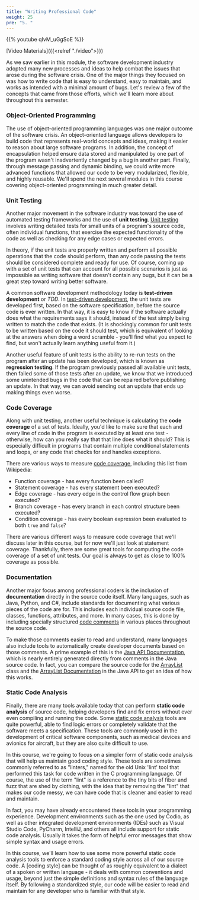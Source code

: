 ```yaml
---
title: "Writing Professional Code"
weight: 25
pre: "5. "
---
```

{{% youtube qIvM_uGgSoE %}}

[Video Materials]({{<relref "./video">}})

As we saw earlier in this module, the software development industry adopted many new processes and ideas to help combat the issues that arose during the software crisis. One of the major things they focused on was how to write code that is easy to understand, easy to maintain, and works as intended with a minimal amount of bugs. Let's review a few of the concepts that came from those efforts, which we'll learn more about throughout this semester.

### Object-Oriented Programming

The use of object-oriented programming languages was one major outcome of the software crisis. An object-oriented language allows developers to build code that represents real-world concepts and ideas, making it easier to reason about large software programs. In addition, the concept of encapsulation helped ensure data stored and manipulated by one part of the program wasn't inadvertently changed by a bug in another part. Finally, through message passing and dynamic binding, we could write more advanced functions that allowed our code to be very modularized, flexible, and highly reusable. We'll spend the next several modules in this course covering object-oriented programming in much greater detail.

### Unit Testing

Another major movement in the software industry was toward the use of automated testing frameworks and the use of **unit testing**. [Unit testing](https://en.wikipedia.org/wiki/Unit_testing) involves writing detailed tests for small units of a program's source code, often individual functions, that exercise the expected functionality of the code as well as checking for any edge cases or expected errors. 

In theory, if the unit tests are properly written and perform all possible operations that the code should perform, than any code passing the tests should be considered complete and ready for use. Of course, coming up with a set of unit tests that can account for all possible scenarios is just as impossible as writing software that doesn't contain any bugs, but it can be a great step toward writing better software.

A common software development methodology today is **test-driven development** or *TDD*. In [test-driven development](https://en.wikipedia.org/wiki/Test-driven_development), the unit tests are developed first, based on the software specification, before the source code is ever written. In that way, it is easy to know if the software actually does what the requirements says it should, instead of the test simply being written to match the code that exists. (It is shockingly common for unit tests to be written based on the code it should test, which is equivalent of looking at the answers when doing a word scramble - you'll find what you expect to find, but won't actually learn anything useful from it.)

Another useful feature of unit tests is the ability to re-run tests on the program after an update has been developed, which is known as **regression testing**. If the program previously passed all available unit tests, then failed some of those tests after an update, we know that we introduced some unintended bugs in the code that can be repaired before publishing an update. In that way, we can avoid sending out an update that ends up making things even worse. 

### Code Coverage

Along with unit testing, another useful technique is calculating the **code coverage** of a set of tests. Ideally, you'd like to make sure that each and every line of code in the program is executed by at least one test - otherwise, how can you really say that that line does what it should? This is especially difficult in programs that contain multiple conditional statements and loops, or any code that checks for and handles exceptions. 

There are various ways to measure [code coverage](https://en.wikipedia.org/wiki/Code_coverage), including this list from Wikipedia:

* Function coverage - has every function been called?
* Statement coverage - has every statement been executed?
* Edge coverage - has every edge in the control flow graph been executed?
* Branch coverage - has every branch in each control structure been executed?
* Condition coverage - has every boolean expression been evaluated to both `true` and `false`?

There are various different ways to measure code coverage that we'll discuss later in this course, but for now we'll just look at statement coverage. Thankfully, there are some great tools for computing the code coverage of a set of unit tests. Our goal is always to get as close to 100% coverage as possible. 

### Documentation

Another major focus among professional coders is the inclusion of **documentation** directly in the source code itself. Many languages, such as Java, Python, and C#, include standards for documenting what various pieces of the code are for. This includes each individual source code file, classes, functions, attributes, and more. In many cases, this is done by including specially structured [code comments](https://en.wikipedia.org/wiki/Comment_(computer_programming)) in various places throughout the source code. 

To make those comments easier to read and understand, many languages also include tools to automatically create developer documents based on those comments. A prime example of this is the [Java API Documentation](https://docs.oracle.com/javase/8/docs/api/), which is nearly entirely generated directly from comments in the Java source code. In fact, you can compare the source code for the [ArrayList](http://hg.openjdk.java.net/jdk8/jdk8/jdk/file/tip/src/share/classes/java/util/ArrayList.java) class and the [ArrayList Documentation](https://docs.oracle.com/javase/8/docs/api/) in the Java API to get an idea of how this works.

### Static Code Analysis

Finally, there are many tools available today that can perform **static code analysis** of source code, helping developers find and fix errors without ever even compiling and running the code. Some [static code analysis](https://en.wikipedia.org/wiki/Static_program_analysis) tools are quite powerful, able to find logic errors or completely validate that the software meets a specification. These tools are commonly used in the development of critical software components, such as medical devices and avionics for aircraft, but they are also quite difficult to use. 

In this course, we're going to focus on a simpler form of static code analysis that will help us maintain good coding style. These tools are sometimes commonly referred to as "linters," named for the old Unix 'lint' tool that performed this task for code written in the C programming language. Of course, the use of the term "lint" is a reference to the tiny bits of fiber and fuzz that are shed by clothing, with the idea that by removing the "lint" that makes our code messy, we can have code that is cleaner and easier to read and maintain.

In fact, you may have already encountered these tools in your programming experience. Development environments such as the one used by Codio, as well as other integrated development environments (IDEs) such as Visual Studio Code, PyCharm, IntelliJ, and others all include support for static code analysis. Usually it takes the form of helpful error messages that show simple syntax and usage errors.

In this course, we'll learn how to use some more powerful static code analysis tools to enforce a standard coding style across all of our source code. A [coding style] can be thought of as roughly equivalent to a dialect of a spoken or written language - it deals with common conventions and usage, beyond just the simple definitions and syntax rules of the language itself. By following a standardized style, our code will be easier to read and maintain for any developer who is familiar with that style. 
